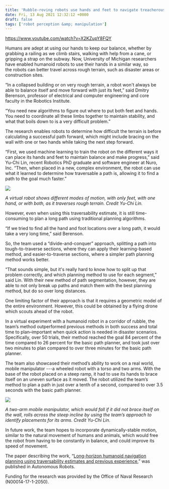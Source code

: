 ```yaml
---
title: 'Rubble-roving robots use hands and feet to navigate treacherous terrain'
date: Fri, 13 Aug 2021 12:32:12 +0000
draft: false
tags: ['robot perception &amp; manipulation']
---
```


https://www.youtube.com/watch?v=X2KZupY8FQY

Humans are adept at using our hands to keep our balance, whether by grabbing a railing as we climb stairs, walking with help from a cane, or gripping a strap on the subway. Now, University of Michigan researchers have enabled humanoid robots to use their hands in a similar way, so the robots can better travel across rough terrain, such as disaster areas or construction sites.

“In a collapsed building or on very rough terrain, a robot won't always be able to balance itself and move forward with just its feet,” said Dmitry Berenson, professor of electrical and computer engineering and core faculty in the Robotics Institute. 

“You need new algorithms to figure out where to put both feet and hands. You need to coordinate all these limbs together to maintain stability, and what that boils down to is a very difficult problem.”

The research enables robots to determine how difficult the terrain is before calculating a successful path forward, which might include bracing on the wall with one or two hands while taking the next step forward.

“First, we used machine learning to train the robot on the different ways it can place its hands and feet to maintain balance and make progress,” said Yu-Chi Lin, recent Robotics PhD graduate and software engineer at Nuro, Inc. “Then, when placed in a new, complex environment, the robot can use what it learned to determine how traversable a path is, allowing it to find a path to the goal much faster.”

![](https://robotics.umich.edu/wp-content/uploads/2021/08/virtual-humanoid.jpg)

_A virtual robot shows different modes of motion, with only feet, with one hand, or with both, as it traverses rough terrain. Credit Yu-Chi Lin._

However, even when using this traversability estimate, it is still time-consuming to plan a long path using traditional planning algorithms.

“If we tried to find all the hand and foot locations over a long path, it would take a very long time,” said Berenson.

So, the team used a “divide-and-conquer” approach, splitting a path into tough-to-traverse sections, where they can apply their learning-based method, and easier-to-traverse sections, where a simpler path planning method works better.

“That sounds simple, but it's really hard to know how to split up that problem correctly, and which planning method to use for each segment,” said Lin. With their new method of path segmentation, however, they are able to not only break up paths and match them with the best planning method, but do so over long distances.

One limiting factor of their approach is that it requires a geometric model of the entire environment. However, this could be obtained by a flying drone which scouts ahead of the robot.

In a virtual experiment with a humanoid robot in a corridor of rubble, the team’s method outperformed previous methods in both success and total time to plan–important when quick action is needed in disaster scenarios. Specifically, over 50 trials, their method reached the goal 84 percent of the time compared to 26 percent for the basic path planner, and took just over two minutes to plan compared to over three minutes for the basic path planner.

The team also showcased their method’s ability to work on a real world, mobile manipulator ---a wheeled robot with a torso and two arms. With the base of the robot placed on a steep ramp, it had to use its hands to brace itself on an uneven surface as it moved. The robot utilized the team’s method to plan a path in just over a tenth of a second, compared to over 3.5 seconds with the basic path planner.

![](https://robotics.umich.edu/wp-content/uploads/2021/08/mobile-manipulator-test-1024x556.jpg)

_A two-arm mobile manipulator, which would fall if it did not brace itself on the wall, rolls across the steep incline by using the team’s approach to identify placements for its arms. Credit Yu-Chi Lin._

In future work, the team hopes to incorporate dynamically-stable motion, similar to the natural movement of humans and animals, which would free the robot from having to be constantly in balance, and could improve its speed of movement.

The paper describing the work, “[Long-horizon humanoid navigation planning using traversability estimates and previous experience](https://link.springer.com/article/10.1007/s10514-021-09996-3),” was published in Autonomous Robots.

Funding for the research was provided by the Office of Naval Research (N00014-17-1-2050).